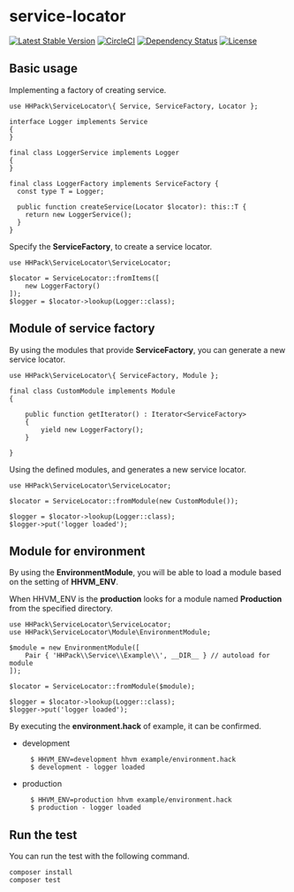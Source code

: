 # service-locator

[![Latest Stable Version](https://poser.pugx.org/hhpack/service-locator/v/stable)](https://packagist.org/packages/hhpack/service-locator)
[![CircleCI](https://circleci.com/gh/hhpack/service-locator/tree/master.svg?style=svg)](https://circleci.com/gh/hhpack/service-locator/tree/master)
[![Dependency Status](https://www.versioneye.com/user/projects/56efa78e35630e00388897c3/badge.svg?style=flat)](https://www.versioneye.com/user/projects/56efa78e35630e00388897c3)
[![License](https://poser.pugx.org/hhpack/service-locator/license)](https://packagist.org/packages/hhpack/service-locator)

## Basic usage

Implementing a factory of creating service.

```hack
use HHPack\ServiceLocator\{ Service, ServiceFactory, Locator };

interface Logger implements Service
{
}

final class LoggerService implements Logger
{
}

final class LoggerFactory implements ServiceFactory {
  const type T = Logger;

  public function createService(Locator $locator): this::T {
    return new LoggerService();
  }
}
```

Specify the **ServiceFactory**, to create a service locator.

```hack
use HHPack\ServiceLocator\ServiceLocator;

$locator = ServiceLocator::fromItems([
    new LoggerFactory()
]);
$logger = $locator->lookup(Logger::class);
```

## Module of service factory

By using the modules that provide **ServiceFactory**, you can generate a new service locator.

```hack
use HHPack\ServiceLocator\{ ServiceFactory, Module };

final class CustomModule implements Module
{

    public function getIterator() : Iterator<ServiceFactory>
    {
        yield new LoggerFactory();
    }

}
```

Using the defined modules, and generates a new service locator.

```hack
use HHPack\ServiceLocator\ServiceLocator;

$locator = ServiceLocator::fromModule(new CustomModule());

$logger = $locator->lookup(Logger::class);
$logger->put('logger loaded');
```

## Module for environment

By using the **EnvironmentModule**, you will be able to load a module based on the setting of **HHVM_ENV**.

When HHVM_ENV is the **production** looks for a module named **Production** from the specified directory.

```hack
use HHPack\ServiceLocator\ServiceLocator;
use HHPack\ServiceLocator\Module\EnvironmentModule;

$module = new EnvironmentModule([
    Pair { 'HHPack\\Service\\Example\\', __DIR__ } // autoload for module
]);

$locator = ServiceLocator::fromModule($module);

$logger = $locator->lookup(Logger::class);
$logger->put('logger loaded');
```

By executing the **environment.hack** of example, it can be confirmed.


* development

		$ HHVM_ENV=development hhvm example/environment.hack
		$ development - logger loaded

* production

		$ HHVM_ENV=production hhvm example/environment.hack
		$ production - logger loaded


## Run the test

You can run the test with the following command.

	composer install
	composer test
